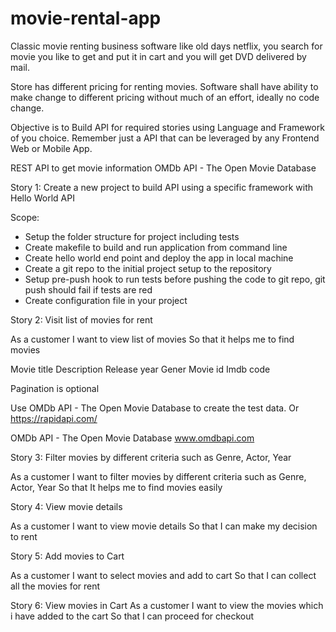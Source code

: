 # movie-rental-app
Classic movie renting business software like old days netflix, you search for movie you like to get and put it in cart and you will get DVD delivered by mail.

Store has different pricing for renting movies. Software shall have ability to make change to different pricing without much of an effort, ideally no code change.

Objective is to Build API for required stories using Language and Framework of you choice. Remember just a API that can be leveraged by any Frontend Web or Mobile App.

REST API to get movie information
OMDb API - The Open Movie Database

Story 1: Create a new project to build API using a specific framework with Hello World API

Scope:
- Setup the folder structure for project including tests
- Create makefile to build and run application from command line
- Create hello world end point and deploy the app in local machine
- Create a git repo to the initial project setup to the repository
- Setup pre-push hook to run tests before pushing the code to git repo, git push should fail if tests are red
- Create configuration file in your project

Story 2: Visit list of movies for rent

As a customer
I want to view list of movies
So that it helps me to find movies

Movie title
Description
Release year
Gener
Movie id
Imdb code

Pagination is optional

Use OMDb API - The Open Movie Database to create the test data.
Or https://rapidapi.com/

OMDb API - The Open Movie Database
www.omdbapi.com

Story 3: Filter movies by different criteria such as Genre, Actor, Year

As a customer
I want to filter movies by different criteria such as Genre, Actor, Year
So that It helps me to find movies easily


Story 4: View movie details

As a customer
I want to view movie details
So that I can make my decision to rent


Story 5: Add movies to Cart

As a customer
I want to select movies and add to cart
So that I can collect all the movies for rent


Story 6: View movies in Cart
As a customer
I want to view the movies which i have added to the cart
So that I can proceed for checkout




